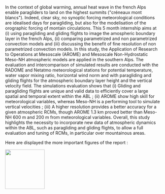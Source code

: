 In the context of global warming, annual heat wave in the french Alps enable paragliders to land on the highest summits ("créneaux mont blancs"). Indeed, clear sky, no synoptic forcing meteorological conditions are idealised days for paragliding, but also 
for the modelisation of the orographic forcing of montain circulations. This 5 month internship aims at (i) using paragliding and gliding flights to image the amospheric boundary layer in the french Alps, (ii) comparing parametrized and non parametrized 
convection models and (iii) discussing the benefit of fine resolution of non parametrized convection models. In this study, the Application of Research to Operations at Mesoscale (AROME) and Mesoscale Non-Hydrostatic Meso-NH atmospheric models are applied 
in the southern Alps. The evaluation and intercomparison of simulated results are conducted with the RADOME and Netatmo meteorological stations for potential temperature, water vapor mixing ratio, horizontal wind norm and with paragliding and gliding flights
for the atmospheric boundary layer height and the vertical velocity field. The simulations evaluation shows that (i) Gliding and paragliding flights are unique and valid data to efficiently cover a large spatial and temporal extent within the ABL ; 
(ii) AROME show high skill for meteorological variables, whereas Meso-NH is a performing tool to simulate vertical velocities ; (iii) A higher resolution provides a better accuracy for a given atmospheric RCMs, though AROME 1.3 km proved better than 
Meso-NH 600 m and 200 m from meteorological variables. Overall, this study highlights the necessity to incorporate new data of atmospheric dynamics within the ABL, such as paragliding and gliding flights, to allow a full evaluation and tuning of RCMs, 
in particular over mountainous areas.

Here are displayed the more important figures of  the  report : 

<img src="relative/path/in/repository/to/image.svg" width="128"/>
